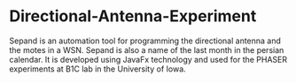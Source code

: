 # Directional-Antenna-Experiment

Sepand is an automation tool for programming the directional antenna and the motes in a WSN. 
Sepand is also a name of the last month in the persian calendar. 
It is developed using JavaFx technology and used for the PHASER experiments at B1C lab in the University of Iowa.
